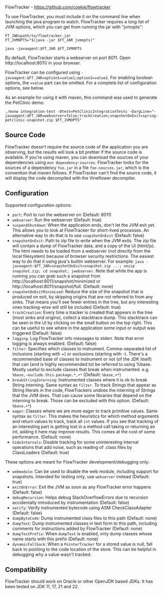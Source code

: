 FlowTracker - https://github.com/coekie/flowtracker

To use FlowTracker, you must include it on the command line when launching the java program to watch.
FlowTracker requires a long list of JVM options, which you can get from running the jar with "jvmopts":

```
FT_JAR=path/to/flowtracker.jar
FT_JVMOPTS="$(java -jar $FT_JAR jvmopts)"

java -javaagent:$FT_JAR $FT_JVMOPTS
```

By default, FlowTracker starts a webserver on port 8011. Open http://localhost:8011/ in your browser.

FlowTracker can be configured using `-javaagent:$FT_JAR=option1=value1;option2=value2`.
For enabling boolean options, the `=value` part can be omitted.
For a complete list of configuration options, see below.

As an example for using it with maven, this command was used to generate the PetClinic demo:
```
./mvnw integration-test -Dtest=PetClinicIntegrationTests -DargLine="-javaagent:$FT_JAR=webserver=false;trackCreation;snapshotOnExit=spring-petclinic-snapshot.zip $FT_JVMOPTS"
```

## Source Code

FlowTracker doesn't require the source code of the application you are observing, but the results will look a bit prettier if the source code is available.
If you're using maven, you can download the sources of your dependencies using `mvn dependency:sources`.
FlowTracker looks for the sources of a dependency `foo.jar` in a file `foo-sources.jar`, which is the convention that maven follows.
If FlowTracker can't find the source code, it will display the code decompiled with the Vineflower decompiler.

## Configuration

Supported configuration options:
* `port`: Port to run the webserver on (Default: 8011)
* `webserver`: Run the webserver (Default: true)
* `suspendShutdown`: When the application ends, don't let the JVM exit yet. This allows you to look at FlowTracker for short-lived processes. An alternative way to do that is to use `snapshotOnExit` (Default: false)
* `snapshotOnExit`: Path to zip file to write when the JVM exits.
  The zip file will contain a dump of FlowTracker data, and a copy of the UI (html/js).
  The html needs to be loaded from a webserver (not directly from the local filesystem) because of browser security restrictions.
  The easiest way to do that it using java's builtin webserver.
  For example: `java -javaagent:$FT_JAR=snapshotOnExit=snapshot.zip ...; unzip snapshot.zip; cd snapshot; jwebserver`.
  Note that while the app is running you can grab such a snapshot from http://localhost:8011/snapshot/minimized or http://localhost:8011/snapshot/full.
  (Default: none)
* `snapshotOnExitMinimized`: Reduce the size of the snapshot that is produced on exit, by skipping origins that are not referred to from any sinks. That means you'll see fewer entries in the tree, but any interesting ones tracking-wise will still be included (Default: true)
* `trackCreation`: Every time a tracker is created that appears in the tree (most sinks and origins), collect a stacktrace dump. This stacktrace can be seen in the UI by clicking on the small button on the top right. This can be useful to see where in the application some input or output was triggered (Default: false)
* `logging`: Log FlowTracker info messages to stderr. Note that error logging is always enabled. (Default: false)
* `filter`: Specifies which classes to instrument. Comma-separated list of inclusions (starting with +) or exclusions (starting with -).
  There's a recommended base of classes to instrument or not (of the JDK itself) that can (and is highly recommended to) be referred to using %base.
  Mostly useful to exclude classes that break when instrumented. e.g. `%base,-exclude.this.package.*,+*` (Default: `%base,+*`)
* `breakStringInterning`: Instrumented classes where it is ok to break String interning.
  Same syntax as `filter`.
  To track Strings that appear as String literals in the code, FlowTrackers undoes the interning of Strings that the JVM does.
  That can cause some libraries that depend on the interning to break.
  Those can be excluded with this option.
  (Default: `%base,+*`)
* `eager`: Classes where we are more eager to track primitive values.
  Same syntax as `filter`.
  This makes the heuristics for which method arguments and return values to track, track all `int` values.
  If you see that tracking of an interesting part is getting lost in a method call taking or returning an int, adding it here may improve results.
  This comes at the cost of some performance.
  (Default: none)
* `hideInternals`: Disable tracking for some uninteresting internal operations that add noise, such as reading of .class files by ClassLoaders (Default: true)

These options are meant for FlowTracker development/debugging only:
* `webmodule`: Can be used to disable the web module, including support for snapshots. Intended for testing only, use `webserver` instead (Default: true)
* `exitOnError`: Exit the JVM as soon as any FlowTracker error happens (Default: false)
* `debugRecursion`: Helps debug StackOverflowErrors due to recursion accidentally introduced by instrumentation (Default: false)
* `verify`: Verify instrumented bytecode using ASM CheckClassAdapter (Default: false)
* `dumpByteCode`: Dump instrumented class files to this path (Default: none)
* `dumpText`: Dump instrumented classes in text form to this path, including comments for instructions added by FlowTracker (Default: none)
* `dumpTextPrefix`: When `dumpText` is enabled, only dump classes whose name starts with this prefix (Default: none)
* `dynamicFallback`: When a `PointerTracker` for a stored value is null, fall back to pointing to the code location of the store.
   This can be helpful in debugging why a value wasn't tracked.

## Compatibility

FlowTracker should work on Oracle or other OpenJDK based JDKs.
It has been tested on JDK 11, 17, 21 and 22.